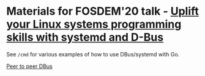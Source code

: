# Materials for FOSDEM'20 talk - [Uplift your Linux systems programming skills with systemd and D-Bus](https://fosdem.org/2020/schedule/event/golinux/)

See `/cmd` for various examples of how to use DBus/systemd with Go.

[Peer to peer DBus](/p2p.md)
